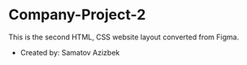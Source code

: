 # Company-Project-2

This is the second HTML, CSS website layout converted from Figma.

- Created by: Samatov Azizbek
